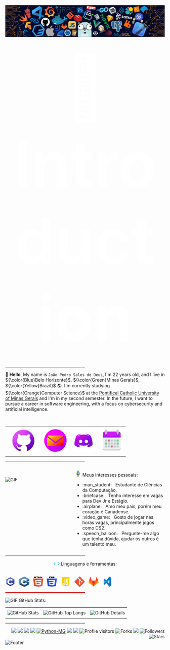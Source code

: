 <!-- Banner -->
<div>
<img align="center" alt="Header" src="https://github.com/Mateus-Resende-Ottoni/Mateus-Resende-Ottoni/blob/main/img/header.png?raw=true"/>
</div>
<br>

<!-- Introduction Banner -->
<h3 style="font-size: 200px; text-align: center; color: white; margin: 0; padding: 20px;">🚪 Introduction</h3>

<!-- Texto de apresentação -->
<hr style="width:50%; text-align:left; margin-left:0;">
<p align="left">
👋 <b>Hello</b>, My name is <code>João Pedro Sales de Deus</code>, I'm 22 years old, and I live in ${\color{Blue}Belo Horizonte}$, ${\color{Green}Minas Gerais}$, ${\color{Yellow}Brazil}$ 🌎. I'm currently studying  ${\color{Orange}Computer Science}$ at the <a href="https://www.pucminas.br/" target="_blank">Pontifical Catholic University of Minas Gerais</a> and I'm in my second semester. In the future, I want to pursue a career in software engineering, with a focus on cybersecurity and artificial intelligence.
</p>
<br>
<!-- Ícones de redes sociais -->
<div align="center">
<table>
<tr>
<td align="center" colspan="4"></td>
</tr>
<tr>
<td>
<a href="https://github.com/JoaoPedroSalesDeuss" target="_blank">
<img src="https://github.com/Mateus-Resende-Ottoni/Mateus-Resende-Ottoni/blob/main/img/github_custom.png?raw=true" width="100px" height="75px"/>
</a>
</td>
<td>
<a href="mailto:joaopedrosalesdedeuss@hotmail.com" target="_blank">
<img src="https://github.com/Mateus-Resende-Ottoni/Mateus-Resende-Ottoni/blob/main/img/gmail_custom.png?raw=true" width="75px" height="75px"/>
</a>
</td>
<td>
<a href="https://discordapp.com/users/1230889954511687801" target="_blank">
<img src="https://github.com/Mateus-Resende-Ottoni/Mateus-Resende-Ottoni/blob/main/img/discord_custom.png?raw=true" width="75px" height="75px"/>
</a>
</td>
<td>
<a href="" target="_blank">
<img src="https://github.com/Mateus-Resende-Ottoni/Mateus-Resende-Ottoni/blob/main/img/calendar_custom.png?raw=true" width="75px" height="75px"/>
</a>
</td>
</tr>
<tr>
<td align="center" colspan="4"></td>
</tr>
</table>
</div>
<hr style="width:50%; text-align:left; margin-left:0;">

<!-- Meus Interesses -->
<div style="display: flex; align-items: center;">
    <img align="right" alt="GIF" src="https://raw.githubusercontent.com/MicaelliMedeiros/micaellimedeiros/master/image/computer-illustration.png" width="200px" height="200px" style="margin-right: 20px;"/>
    <div>
        <p>
            <img height="20" alt="GIF" src="https://github.com/Mateus-Resende-Ottoni/Mateus-Resende-Ottoni/blob/main/img/soulgem.gif?raw=true"/> Meus interesses pessoais:
        </p>
        <ul>
            <li>:man_student: &nbsp; Estudante de Ciências da Computação.</li>
            <li>:briefcase: &nbsp; Tenho interesse em vagas para Dev Jr e Estágio.</li>
            <li>:airplane: &nbsp; Amo meu país, porém meu coração é Canadense.</li>
            <li>:video_game: &nbsp; Gosto de jogar nas horas vagas, principalmente jogos como CS2.</li>
            <li>:speech_balloon: &nbsp; Pergunte-me algo que tenha dúvida, ajudar os outros é um talento meu.</li>
        </ul>
    </div>
</div>
<hr style="width:50%; text-align:left; margin-left:0;">

<!-- Alinhando GIF e Texto -->
<div style="display: flex; align-items: center; justify-content: center;">
<img height="20" alt="GIF" src="https://github.com/Mateus-Resende-Ottoni/Mateus-Resende-Ottoni/blob/main/img/skills.gif?raw=true"/>&nbsp; <span>Linguagens e ferramentas:</span>
</div>
<br>

<!-- Ícones de linguagens e ferramentas -->
<code><a href="https://www.open-std.org/jtc1/sc22/wg14/" target="_blank"><img width="32" height="32" src="https://github.com/Mateus-Resende-Ottoni/Mateus-Resende-Ottoni/blob/main/img/c.png?raw=true"/></a></code>
&nbsp;
  <code><a href="https://www.open-std.org/jtc1/sc22/wg14/" target="_blank"><img width="32" height="32" src="https://github.com/Mateus-Resende-Ottoni/Mateus-Resende-Ottoni/blob/main/img/cpp.svg?raw=true"/></a></code>
&nbsp;
  <code><a href="https://www.w3schools.com/html/" target="_blank"><img width="32" height="32" src="https://github.com/Mateus-Resende-Ottoni/Mateus-Resende-Ottoni/blob/main/img/html.svg"/></a></code>
&nbsp; 
  <code><a href="https://www.w3schools.com/css/" target="_blank"><img width="32" height="32" src="https://github.com/Mateus-Resende-Ottoni/Mateus-Resende-Ottoni/blob/main/img/css.svg"/></a></code>
&nbsp;
  <code><a href="https://www.open-std.org/jtc1/sc22/wg14/" target="_blank"><img width="32" height="32" src="https://github.com/Mateus-Resende-Ottoni/Mateus-Resende-Ottoni/blob/main/img/js.png?raw=true"/></a></code>
&nbsp;
  <code><a href="https://git-scm.com/" target="_blank"><img width="32" height="32" src="https://github.com/Mateus-Resende-Ottoni/Mateus-Resende-Ottoni/blob/main/img/git.png"/></a></code>
&nbsp; 
  <code><a href="https://about.gitlab.com/" target="_blank"><img width="32" height="32" src="https://github.com/Mateus-Resende-Ottoni/Mateus-Resende-Ottoni/blob/main/img/gitlab.png"/></a></code>
&nbsp;
  <code><a href="https://code.visualstudio.com/" target="_blank"><img width="32" height="32" src="https://github.com/Mateus-Resende-Ottoni/Mateus-Resende-Ottoni/blob/main/img/vs.png"/></a></code>
        
</div>

<hr style="width:50%; text-align:left; margin-left:0; border:none; border-top:2px solid red;">

<!-- GitHub Stats -->
<img height="20" alt="GIF" src="https://github.com/joaopauloaramuni/joaopauloaramuni/blob/main/img/graphic.gif?raw=true"/> GitHub Stats:
<div align="center">
<table>
<tr>
<td align="center" colspan="3"></td>
</tr> 
<tr>
<td><img alt="GitHub Stats" width="200px" src="http://github-profile-summary-cards.vercel.app/api/cards/stats?username=JoaoPedroSalesDeuss&theme=github_dark"/></td>
<td><img alt="GitHub Top Langs" width="200px" src="http://github-profile-summary-cards.vercel.app/api/cards/repos-per-language?username=JoaoPedroSalesDeuss&theme=github_dark"/></td>
<td><img alt="GitHub Details" width="420px" src="http://github-profile-summary-cards.vercel.app/api/cards/profile-details?username=JoaoPedroSalesDeuss&theme=github_dark"/></td>
</tr>
<tr>
<td align="center" colspan="3"></td>
</tr>
</table>
</div>

<hr style="width:50%; text-align:left; margin-left:0;">

<div style="text-align:right">

  <img src="https://img.shields.io/badge/C-Enthusiast-blue"/>
  <img src="https://img.shields.io/badge/TDD-Advocate-blue"/>
  <img src="https://img.shields.io/badge/Clean%20Code-Evangelist-blue"/>
  <img src="https://img.shields.io/badge/Open%20Source-Lover-blue?logo=opensourceinitiative"/>

  <a href="https://github.com/pythonmg" target="_blank">
  <img alt="Python-MG" src="https://img.shields.io/badge/Siga%20a%20comunidade%20mineira%20de%20python%3A-Python--MG-blue?logo=Python"/></a>
  <img src="https://img.shields.io/badge/OS-Hater-informational?logo=apple&logoColor=white"/>
  <img src="https://img.shields.io/badge/OS-Linux-informational?logo=linux&logoColor=white"/>
  
  <img alt="Profile visitors" src="https://komarev.com/ghpvc/?username=Mateus-Resende-Ottoni"/>
  <img alt="Forks" src="https://img.shields.io/github/forks/Mateus-Resende-Ottoni/Mateus-Resende-Ottoni?logo=git"/>
  <a href="https://stars.github.com/nominate/" target="_blank">
     <img src="https://img.shields.io/static/v1?label=%F0%9F%8C%9F&message=If%20useful&color=blue"/></a>

  <img alt="Followers" src="https://img.shields.io/github/followers/Mateus-Resende-Ottoni?style=social"/>
  <img alt="Stars" src="https://img.shields.io/github/stars/Mateus-Resende-Ottoni?style=social"/>
  
</div>

<div>
  <img align="center" alt="Footer" width="1200px" height="20px" src="https://github.com/Mateus-Resende-Ottoni/Mateus-Resende-Ottoni/blob/main/img/footer-red.gif?raw=true"/>
</div>
